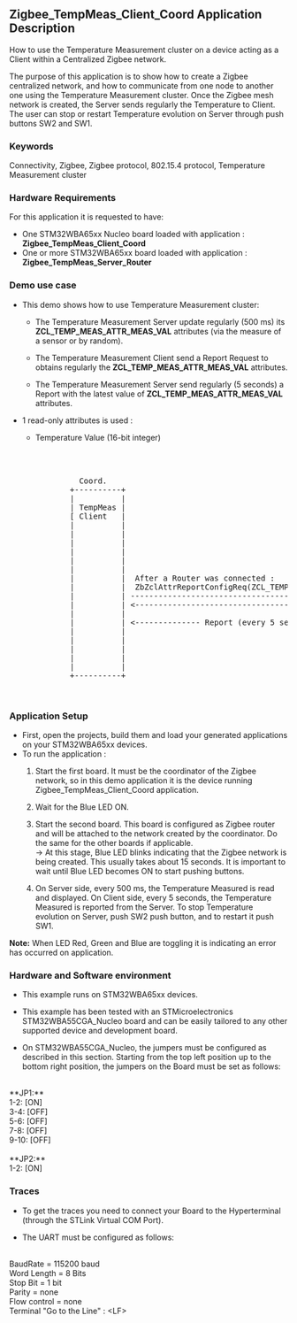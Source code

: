 ## __Zigbee_TempMeas_Client_Coord Application Description__

How to use the Temperature Measurement cluster on a device acting as a Client within a Centralized Zigbee network.  
    
The purpose of this application is to show how to create a Zigbee centralized network, and how to communicate from one node to another one using the Temperature Measurement cluster. 
Once the Zigbee mesh network is created, the Server sends regularly the Temperature to Client. The user can stop or restart Temperature evolution on Server through push buttons SW2 and SW1.

### __Keywords__

Connectivity, Zigbee, Zigbee protocol, 802.15.4 protocol, Temperature Measurement cluster  

### __Hardware Requirements__

For this application it is requested to have:  

* One STM32WBA65xx Nucleo board loaded with application : **Zigbee_TempMeas_Client_Coord**  
* One or more STM32WBA65xx board loaded with application : **Zigbee_TempMeas_Server_Router**  

### __Demo use case__

* This demo shows how to use Temperature Measurement cluster:
	* The Temperature Measurement Server update regularly (500 ms) its **ZCL_TEMP_MEAS_ATTR_MEAS_VAL** attributes (via the measure of a sensor or by random).  
	
    * The Temperature Measurement Client send a Report Request to obtains regularly the **ZCL_TEMP_MEAS_ATTR_MEAS_VAL** attributes.  
	
	* The Temperature Measurement Server send regularly (5 seconds) a Report with the latest value of **ZCL_TEMP_MEAS_ATTR_MEAS_VAL** attributes.  
	  
* 1 read-only attributes is used :
    * Temperature Value (16-bit integer)  
	
<pre>
    
    

               Coord.                                                                    Router
             +----------+                                                              +----------+
             |          |                                                              |          |                                       
             | TempMeas |                                                              | TempMeas |
             [ Client   |                                                              | Server   |  - Temperature Server during Init 
             |          |                                                              |          |    launch a 500 ms Periodic Timer
             |          |                                                              |          |  
             |          |                                                              |          |  - Every 500 ms (Green Led toggling)
             |          |                                                              |          |    * Read the Temperature Sensor (if exist)
             |          |                                                              |          |      or simulate it with RNG.
             |          |                                                              |          |    * <= ZbZclAttrIntegerWrite(ZCL_TEMP_MEAS_ATTR_MEAS_VAL) 
             |          |  After a Router was connected :                              |          |
             |          |  ZbZclAttrReportConfigReq(ZCL_TEMP_MEAS_ATTR_MEAS_VAL, 5sec) |          |
             |          | -----------------------------------------------------------> |          |
             |          | <----------------------------------------------------------- |          |
             |          |                                                              |          |
             |          | <-------------- Report (every 5 seconds) ------------------- |          |
             |          |                                                              |          |             
             |          |                                                              |          | <= PushB SW1 : Start/Restart 500 ms Periodic Timer.	(Green Led toggling)	 
             |          |                                                              |          |			 
             |          |                                                              |          |	<= PushB SW2 : Stop 500 ms Periodic Timer.(Stop Green Led toggling)		 
             |          |                                                              |          |			 
             +----------+                                                              +----------+
  

</pre> 

### __Application Setup__ 

* First, open the projects, build them and load your generated applications on your STM32WBA65xx devices.
* To run the application :
	1. Start the first board. It must be the coordinator of the Zigbee network, so in this demo application it is the device running Zigbee_TempMeas_Client_Coord application.  
    
	2. Wait for the Blue LED ON.  
	
    3. Start the second board. This board is configured as Zigbee router and will be attached to the network created by the coordinator.
	Do the same for the other boards if applicable.    
&rarr;  At this stage, Blue LED blinks indicating that the Zigbee network is being created. This usually takes about 15 seconds. It is important to wait until Blue LED becomes ON to start pushing buttons.     
	 
	4. On Server side, every 500 ms, the Temperature Measured is read and displayed.
	On Client side, every 5 seconds, the Temperature Measured is reported from the Server.
	To stop Temperature evolution on Server, push SW2 push button, and to restart it push SW1.
		
**Note:** When LED Red, Green and Blue are toggling it is indicating an error has occurred on application.

### __Hardware and Software environment__

* This example runs on STM32WBA65xx devices.  

* This example has been tested with an STMicroelectronics STM32WBA55CGA_Nucleo board and can be easily tailored to any other supported device and development board.  

* On STM32WBA55CGA_Nucleo, the jumpers must be configured as described in this section. Starting from the top left position up to the bottom right position, the jumpers on the Board must be set as follows:
<br>    
**JP1:**</br>
1-2:  [ON]</br>
3-4:  [OFF]</br>
5-6:  [OFF]</br>
7-8:  [OFF]</br>
9-10: [OFF]</br>
<br>
**JP2:**</br>
1-2:  [ON]  

### __Traces__

* To get the traces you need to connect your Board to the Hyperterminal (through the STLink Virtual COM Port).  

* The UART must be configured as follows:  
<br>
BaudRate       = 115200 baud</br>
Word Length    = 8 Bits</br>
Stop Bit       = 1 bit</br>
Parity         = none</br>
Flow control   = none</br>
Terminal   "Go to the Line" : &lt;LF&gt;  
